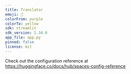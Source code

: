 ```yaml
---
title: Translator
emoji: 🐠
colorFrom: purple
colorTo: yellow
sdk: streamlit
sdk_version: 1.34.0
app_file: app.py
pinned: false
license: mit
---
```


Check out the configuration reference at https://huggingface.co/docs/hub/spaces-config-reference
